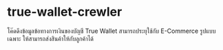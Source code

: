 # true-wallet-crewler
โค๊ดดึงข้อมูลข้อทางการเงินของบัญชี True Wallet สามารถประยุใช้กับ E-Commerce รูปแบบเฉพาะ ให้สามารถส่งสินค้าให้กับลูกค้าได้
